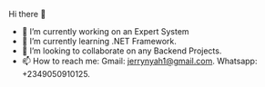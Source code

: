 Hi there 👋
- 🔭 I’m currently working on an Expert System
- 🌱 I’m currently learning .NET Framework.
- 👯 I’m looking to collaborate on any Backend Projects.
- 📫 How to reach me: Gmail: jerrynyah1@gmail.com. Whatsapp: +2349050910125.
